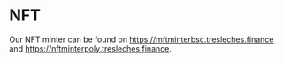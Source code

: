 # NFT

Our NFT minter can be found on https://mftminterbsc.tresleches.finance and https://nftminterpoly.tresleches.finance.
